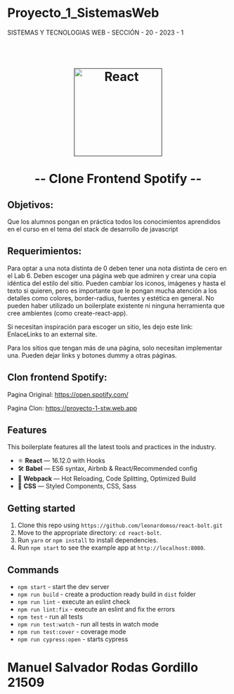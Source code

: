 # Proyecto_1_SistemasWeb

SISTEMAS Y TECNOLOGIAS WEB - SECCIÓN - 20 - 2023 - 1

<h1 align="center">
<br>
  <a href=""><img src="https://jojoy-app-files.ezjojoy.com/avatar/386381954011578368" alt="React" width=200"></a>
<br>
<br>
-- Clone Frontend Spotify --
</h1>


## Objetivos:

Que los alumnos pongan en práctica todos los conocimientos aprendidos en el curso en el tema del stack de desarrollo de javascript

## Requerimientos:

Para optar a una nota distinta de 0 deben tener una nota distinta de cero en el Lab 6.  Deben escoger una página web que admiren y crear una copia idéntica del estilo del sitio. Pueden cambiar los iconos, imágenes y hasta el texto si quieren, pero es importante que le pongan mucha atención a los detalles como colores, border-radius, fuentes y estética en general. No pueden haber utilizado un boilerplate existente ni ninguna herramienta que cree ambientes (como create-react-app). 

Si necesitan inspiración para escoger un sitio, les dejo este link: EnlaceLinks to an external site.

Para los sitios que tengan más de una página, solo necesitan implementar una. Pueden dejar links y botones dummy a otras páginas.

       
## Clon frontend Spotify:
Pagina Original:  https://open.spotify.com/

Pagina Clon:   https://proyecto-1-stw.web.app
    
## Features

This boilerplate features all the latest tools and practices in the industry.

- ⚛ **React** — 16.12.0 with Hooks
- 🛠 **Babel** — ES6 syntax, Airbnb & React/Recommended config
- 🚀 **Webpack**  — Hot Reloading, Code Splitting, Optimized Build
- 💅 **CSS** — Styled Components, CSS, Sass


## Getting started

1. Clone this repo using `https://github.com/leonardomso/react-bolt.git`
2. Move to the appropriate directory: `cd react-bolt`.<br />
3. Run `yarn` or `npm install` to install dependencies.<br />
4. Run `npm start` to see the example app at `http://localhost:8080`.

## Commands

- `npm start` - start the dev server
- `npm run build` - create a production ready build in `dist` folder
- `npm run lint` - execute an eslint check
- `npm run lint:fix` - execute an eslint and fix the errors
- `npm test` - run all tests
- `npm run test:watch` - run all tests in watch mode
- `npm run test:cover` - coverage mode
- `npm run cypress:open` - starts cypress


# Manuel Salvador Rodas Gordillo 21509
